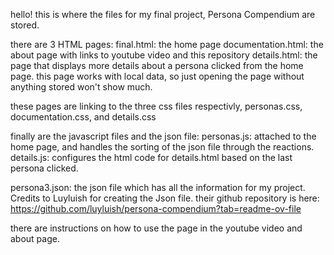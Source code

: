 hello! this is where the files for my final project, Persona Compendium are stored. 

there are 3 HTML pages: 
  final.html: the home page
  documentation.html: the about page with links to youtube video and this repository
  details.html: the page that displays more details about a persona clicked from the home page. this page works with local data, so just opening the page without anything stored won't show much.

  these pages are linking to the three css files respectivly, personas.css, documentation.css, and details.css 

  finally are the javascript files and the json file: 
  personas.js: attached to the home page, and handles the sorting of the json file through the reactions. 
  details.js: configures the html code for details.html based on the last persona clicked. 

  persona3.json: the json file which has all the information for my project. 
  Credits to Luyluish for creating the Json file. their github repository is here: https://github.com/luyluish/persona-compendium?tab=readme-ov-file


there are instructions on how to use the page in the youtube video and about page. 


            
